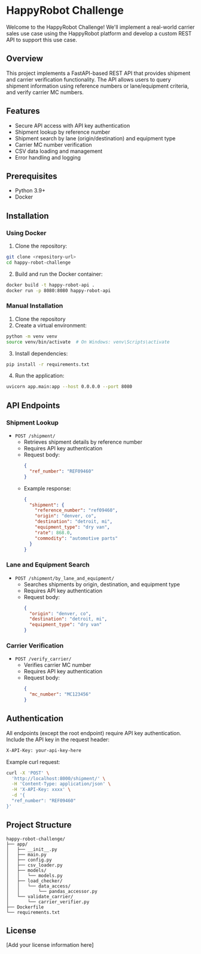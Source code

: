 # HappyRobot Challenge

Welcome to the HappyRobot Challenge! We'll implement a real-world carrier sales use case using the HappyRobot platform and develop a custom REST API to support this use case.

## Overview

This project implements a FastAPI-based REST API that provides shipment and carrier verification functionality. The API allows users to query shipment information using reference numbers or lane/equipment criteria, and verify carrier MC numbers.

## Features

- Secure API access with API key authentication
- Shipment lookup by reference number
- Shipment search by lane (origin/destination) and equipment type
- Carrier MC number verification
- CSV data loading and management
- Error handling and logging

## Prerequisites

- Python 3.9+
- Docker 

## Installation

### Using Docker

1. Clone the repository:
```bash
git clone <repository-url>
cd happy-robot-challenge
```

2. Build and run the Docker container:
```bash
docker build -t happy-robot-api .
docker run -p 8080:8080 happy-robot-api
```

### Manual Installation

1. Clone the repository
2. Create a virtual environment:
```bash
python -m venv venv
source venv/bin/activate  # On Windows: venv\Scripts\activate
```

3. Install dependencies:
```bash
pip install -r requirements.txt
```

4. Run the application:
```bash
uvicorn app.main:app --host 0.0.0.0 --port 8080
```

## API Endpoints


### Shipment Lookup
- `POST /shipment/`
  - Retrieves shipment details by reference number
  - Requires API key authentication
  - Request body:
    ```json
    {
      "ref_number": "REF09460"
    }
    ```
  - Example response:
    ```json
    {
      "shipment": {
        "reference_number": "ref09460",
        "origin": "denver, co",
        "destination": "detroit, mi",
        "equipment_type": "dry van",
        "rate": 868.0,
        "commodity": "automotive parts"
      }
    }
    ```

### Lane and Equipment Search
- `POST /shipment/by_lane_and_equipment/`
  - Searches shipments by origin, destination, and equipment type
  - Requires API key authentication
  - Request body:
    ```json
    {
      "origin": "denver, co",
      "destination": "detroit, mi",
      "equipment_type": "dry van"
    }
    ```

### Carrier Verification
- `POST /verify_carrier/`
  - Verifies carrier MC number
  - Requires API key authentication
  - Request body:
    ```json
    {
      "mc_number": "MC123456"
    }
    ```

## Authentication

All endpoints (except the root endpoint) require API key authentication. Include the API key in the request header:

```bash
X-API-Key: your-api-key-here
```

Example curl request:
```bash
curl -X 'POST' \
  'http://localhost:8000/shipment/' \
  -H 'Content-Type: application/json' \
  -H 'X-API-Key: xxxx' \
  -d '{
  "ref_number": "REF09460"
}'
```

## Project Structure

```
happy-robot-challenge/
├── app/
│   ├── __init__.py
│   ├── main.py
│   ├── config.py
│   ├── csv_loader.py
│   ├── models/
│   │   └── models.py
│   ├── load_checker/
│   │   └── data_access/
│   │       └── pandas_accessor.py
│   └── validate_carrier/
│       └── carrier_verifier.py
├── Dockerfile
└── requirements.txt
```



## License

[Add your license information here]
